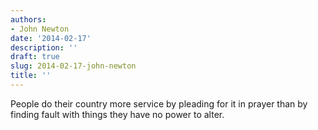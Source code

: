 ```yaml
---
authors:
- John Newton
date: '2014-02-17'
description: ''
draft: true
slug: 2014-02-17-john-newton
title: ''
---
```

People do their country more service by pleading for it in prayer than by finding fault with things they have no power to alter.



